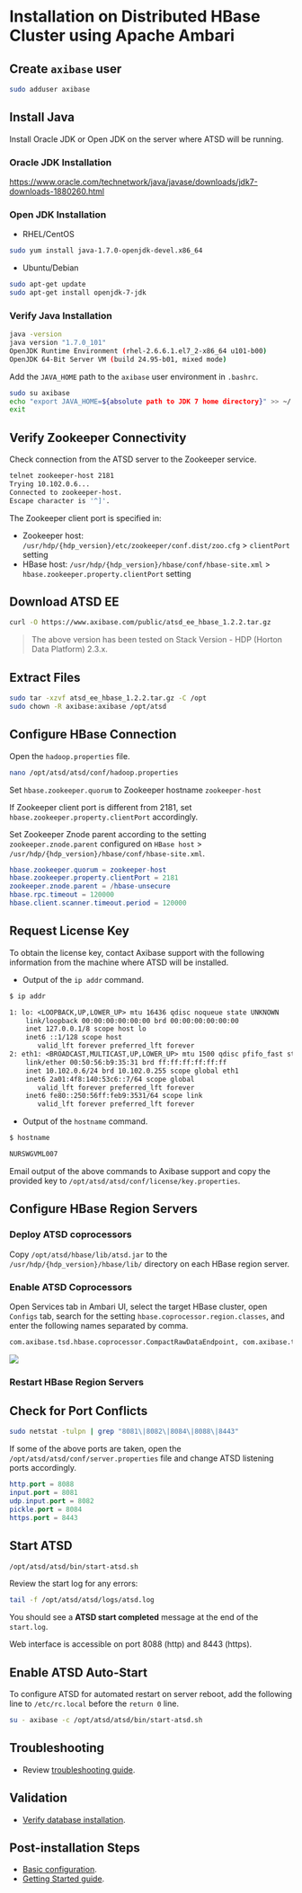 # Installation on Distributed HBase Cluster using Apache Ambari

## Create `axibase` user

```sh
sudo adduser axibase
```

## Install Java

Install Oracle JDK or Open JDK on the server where ATSD will be running.

### Oracle JDK Installation

https://www.oracle.com/technetwork/java/javase/downloads/jdk7-downloads-1880260.html

### Open JDK Installation

* RHEL/CentOS

```sh
sudo yum install java-1.7.0-openjdk-devel.x86_64
```

* Ubuntu/Debian

```sh
sudo apt-get update
sudo apt-get install openjdk-7-jdk
```

### Verify Java Installation

```sh
java -version
java version "1.7.0_101"
OpenJDK Runtime Environment (rhel-2.6.6.1.el7_2-x86_64 u101-b00)
OpenJDK 64-Bit Server VM (build 24.95-b01, mixed mode)
```

Add the `JAVA_HOME` path to the `axibase` user environment in `.bashrc`.

```sh
sudo su axibase
echo "export JAVA_HOME=${absolute path to JDK 7 home directory}" >> ~/.bashrc
exit
```

## Verify Zookeeper Connectivity

Check connection from the ATSD server to the Zookeeper service.

```sh
telnet zookeeper-host 2181
Trying 10.102.0.6...
Connected to zookeeper-host.
Escape character is '^]'.
```

The Zookeeper client port is specified in:

* Zookeeper host: `/usr/hdp/{hdp_version}/etc/zookeeper/conf.dist/zoo.cfg` > `clientPort` setting
* HBase host: `/usr/hdp/{hdp_version}/hbase/conf/hbase-site.xml` > `hbase.zookeeper.property.clientPort` setting

## Download ATSD EE

```sh
curl -O https://www.axibase.com/public/atsd_ee_hbase_1.2.2.tar.gz
```

> The above version has been tested on Stack Version - HDP (Horton Data Platform) 2.3.x.

## Extract Files

```sh
sudo tar -xzvf atsd_ee_hbase_1.2.2.tar.gz -C /opt
sudo chown -R axibase:axibase /opt/atsd
```

## Configure HBase Connection

Open the `hadoop.properties` file.

```sh
nano /opt/atsd/atsd/conf/hadoop.properties
```

Set `hbase.zookeeper.quorum` to Zookeeper hostname `zookeeper-host`

If Zookeeper client port is different from 2181, set `hbase.zookeeper.property.clientPort` accordingly.

Set Zookeeper Znode parent according to the setting `zookeeper.znode.parent` configured on `HBase host` > `/usr/hdp/{hdp_version}/hbase/conf/hbase-site.xml`.

```elm
hbase.zookeeper.quorum = zookeeper-host
hbase.zookeeper.property.clientPort = 2181
zookeeper.znode.parent = /hbase-unsecure
hbase.rpc.timeout = 120000 
hbase.client.scanner.timeout.period = 120000
```

## Request License Key

To obtain the license key, contact Axibase support with the following information from the machine where ATSD will be installed.

* Output of the `ip addr` command.

```sh
$ ip addr
```

```txt
1: lo: <LOOPBACK,UP,LOWER_UP> mtu 16436 qdisc noqueue state UNKNOWN
    link/loopback 00:00:00:00:00:00 brd 00:00:00:00:00:00
    inet 127.0.0.1/8 scope host lo
    inet6 ::1/128 scope host
       valid_lft forever preferred_lft forever
2: eth1: <BROADCAST,MULTICAST,UP,LOWER_UP> mtu 1500 qdisc pfifo_fast state UP qlen 1000
    link/ether 00:50:56:b9:35:31 brd ff:ff:ff:ff:ff:ff
    inet 10.102.0.6/24 brd 10.102.0.255 scope global eth1
    inet6 2a01:4f8:140:53c6::7/64 scope global
       valid_lft forever preferred_lft forever
    inet6 fe80::250:56ff:feb9:3531/64 scope link
       valid_lft forever preferred_lft forever
```

* Output of the `hostname` command.

```sh
$ hostname
```

```txt
NURSWGVML007
```

Email output of the above commands to Axibase support and copy the provided key to `/opt/atsd/atsd/conf/license/key.properties`.

## Configure HBase Region Servers

### Deploy ATSD coprocessors

Copy `/opt/atsd/hbase/lib/atsd.jar` to the `/usr/hdp/{hdp_version}/hbase/lib/` directory on each HBase region server.

### Enable ATSD Coprocessors

Open Services tab in Ambari UI, select the target HBase cluster, open `Configs` tab, search for the setting `hbase.coprocessor.region.classes`, and enter the following names separated by comma.

```txt
com.axibase.tsd.hbase.coprocessor.CompactRawDataEndpoint, com.axibase.tsd.hbase.coprocessor.DeleteDataEndpoint, com.axibase.tsd.hbase.coprocessor.MessagesStatsEndpoint
```

![](images/ambari-manager-coprocessor-config.png)

### Restart HBase Region Servers

## Check for Port Conflicts

```sh
sudo netstat -tulpn | grep "8081\|8082\|8084\|8088\|8443"
```

If some of the above ports are taken, open the `/opt/atsd/atsd/conf/server.properties` file and change ATSD listening ports accordingly.

```elm
http.port = 8088
input.port = 8081
udp.input.port = 8082
pickle.port = 8084
https.port = 8443
```

## Start ATSD

```sh
/opt/atsd/atsd/bin/start-atsd.sh
```

Review the start log for any errors:

```sh
tail -f /opt/atsd/atsd/logs/atsd.log
```

You should see a **ATSD start completed** message at the end of the `start.log`.

Web interface is accessible on port 8088 (http) and 8443 (https).

## Enable ATSD Auto-Start

To configure ATSD for automated restart on server reboot, add the following line to `/etc/rc.local` before the `return 0` line.

```sh
su - axibase -c /opt/atsd/atsd/bin/start-atsd.sh
```

## Troubleshooting

* Review [troubleshooting guide](troubleshooting.md).

## Validation

* [Verify database installation](verifying-installation.md).

## Post-installation Steps

* [Basic configuration](post-installation.md).
* [Getting Started guide](../tutorials/getting-started.md).
